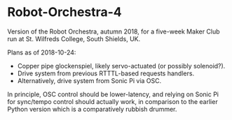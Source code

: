 # Robot-Orchestra-4

Version of the Robot Orchestra, autumn 2018, for a five-week Maker Club run at St. Wilfreds College, South Shields, UK.

Plans as of 2018-10-24:

* Copper pipe glockenspiel, likely servo-actuated (or possibly solenoid?).
* Drive system from previous RTTTL-based requests handlers.
* Alternatively, drive system from Sonic Pi via OSC.

In principle, OSC control should be lower-latency, and relying on Sonic Pi for sync/tempo control should actually work, in comparison to the earlier Python version which is a comparatively rubbish drummer.
